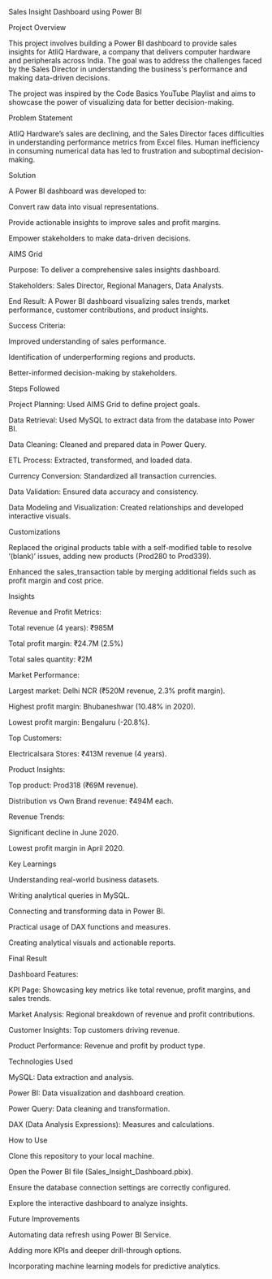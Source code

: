 Sales Insight Dashboard using Power BI

Project Overview

This project involves building a Power BI dashboard to provide sales insights for AtliQ Hardware, a company that delivers computer hardware and peripherals across India. The goal was to address the challenges faced by the Sales Director in understanding the business's performance and making data-driven decisions.

The project was inspired by the Code Basics YouTube Playlist and aims to showcase the power of visualizing data for better decision-making.

Problem Statement

AtliQ Hardware’s sales are declining, and the Sales Director faces difficulties in understanding performance metrics from Excel files. Human inefficiency in consuming numerical data has led to frustration and suboptimal decision-making.

Solution

A Power BI dashboard was developed to:

Convert raw data into visual representations.

Provide actionable insights to improve sales and profit margins.

Empower stakeholders to make data-driven decisions.

AIMS Grid

Purpose: To deliver a comprehensive sales insights dashboard.

Stakeholders: Sales Director, Regional Managers, Data Analysts.

End Result: A Power BI dashboard visualizing sales trends, market performance, customer contributions, and product insights.

Success Criteria:

Improved understanding of sales performance.

Identification of underperforming regions and products.

Better-informed decision-making by stakeholders.

Steps Followed

Project Planning: Used AIMS Grid to define project goals.

Data Retrieval: Used MySQL to extract data from the database into Power BI.

Data Cleaning: Cleaned and prepared data in Power Query.

ETL Process: Extracted, transformed, and loaded data.

Currency Conversion: Standardized all transaction currencies.

Data Validation: Ensured data accuracy and consistency.

Data Modeling and Visualization: Created relationships and developed interactive visuals.

Customizations

Replaced the original products table with a self-modified table to resolve ‘(blank)’ issues, adding new products (Prod280 to Prod339).

Enhanced the sales_transaction table by merging additional fields such as profit margin and cost price.

Insights

Revenue and Profit Metrics:

Total revenue (4 years): ₹985M

Total profit margin: ₹24.7M (2.5%)

Total sales quantity: ₹2M

Market Performance:

Largest market: Delhi NCR (₹520M revenue, 2.3% profit margin).

Highest profit margin: Bhubaneshwar (10.48% in 2020).

Lowest profit margin: Bengaluru (-20.8%).

Top Customers:

Electricalsara Stores: ₹413M revenue (4 years).

Product Insights:

Top product: Prod318 (₹69M revenue).

Distribution vs Own Brand revenue: ₹494M each.

Revenue Trends:

Significant decline in June 2020.

Lowest profit margin in April 2020.

Key Learnings

Understanding real-world business datasets.

Writing analytical queries in MySQL.

Connecting and transforming data in Power BI.

Practical usage of DAX functions and measures.

Creating analytical visuals and actionable reports.

Final Result

Dashboard Features:

KPI Page: Showcasing key metrics like total revenue, profit margins, and sales trends.

Market Analysis: Regional breakdown of revenue and profit contributions.

Customer Insights: Top customers driving revenue.

Product Performance: Revenue and profit by product type.

Technologies Used

MySQL: Data extraction and analysis.

Power BI: Data visualization and dashboard creation.

Power Query: Data cleaning and transformation.

DAX (Data Analysis Expressions): Measures and calculations.

How to Use

Clone this repository to your local machine.

Open the Power BI file (Sales_Insight_Dashboard.pbix).

Ensure the database connection settings are correctly configured.

Explore the interactive dashboard to analyze insights.

Future Improvements

Automating data refresh using Power BI Service.

Adding more KPIs and deeper drill-through options.

Incorporating machine learning models for predictive analytics.

